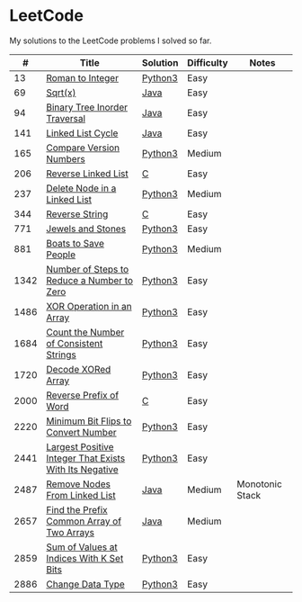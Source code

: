 LeetCode
========

My solutions to the LeetCode problems I solved so far.


| # | Title | Solution | Difficulty | Notes
|---| ----- | -------- | ---------- | -----
|13|[Roman to Integer](https://leetcode.com/problems/roman-to-integer/)|[Python3]()|Easy||
|69|[Sqrt(x)](https://leetcode.com/problems/sqrtx)|[Java]()|Easy||
|94|[Binary Tree Inorder Traversal](https://leetcode.com/problems/binary-tree-inorder-traversal/)|[Java]()|Easy||
|141|[Linked List Cycle](https://leetcode.com/problems/linked-list-cycle/)|[Java]()|Easy||
|165|[Compare Version Numbers](https://leetcode.com/problems/compare-version-numbers/)|[Python3]()|Medium||
|206|[Reverse Linked List](https://leetcode.com/problems/reverse-linked-list/)|[C]()|Easy||
|237|[Delete Node in a Linked List](https://leetcode.com/problems/delete-node-in-a-linked-list/)|[Python3]()|Medium||
|344|[Reverse String](https://leetcode.com/problems/reverse-string/)|[C]()|Easy||
|771|[Jewels and Stones](https://leetcode.com/problems/jewels-and-stones/)|[Python3]()|Easy||
|881|[Boats to Save People](https://leetcode.com/problems/boats-to-save-people/)|[Python3]()|Medium||
|1342|[Number of Steps to Reduce a Number to Zero](https://leetcode.com/problems/number-of-steps-to-reduce-a-number-to-zero/)|[Python3]()|Easy||
|1486|[XOR Operation in an Array](https://leetcode.com/problems/xor-operation-in-an-array/)|[Python3]()|Easy||
|1684|[Count the Number of Consistent Strings](https://leetcode.com/problems/count-the-number-of-consistent-strings/)|[Python3]()|Easy||
|1720|[Decode XORed Array](https://leetcode.com/problems/decode-xored-array/)|[Python3]()|Easy||
|2000|[Reverse Prefix of Word](https://leetcode.com/problems/reverse-prefix-of-word/)|[C]()|Easy||
|2220|[Minimum Bit Flips to Convert Number](https://leetcode.com/problems/minimum-bit-flips-to-convert-number/)|[Python3]()|Easy||
|2441|[Largest Positive Integer That Exists With Its Negative](https://leetcode.com/problems/largest-positive-integer-that-exists-with-its-negative/)|[Python3]()|Easy||
|2487|[Remove Nodes From Linked List](https://leetcode.com/problems/remove-nodes-from-linked-list/)|[Java]()|Medium|Monotonic Stack|
|2657|[Find the Prefix Common Array of Two Arrays](https://leetcode.com/problems/find-the-prefix-common-array-of-two-arrays/)|[Java]()|Medium||
|2859|[Sum of Values at Indices With K Set Bits](https://leetcode.com/problems/sum-of-values-at-indices-with-k-set-bits/)|[Python3]()|Easy||
|2886|[Change Data Type](https://leetcode.com/problems/change-data-type/)|[Python3]()|Easy||
